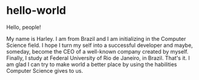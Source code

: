 # hello-world

Hello, people!

My name is Harley. I am from Brazil and I am initializing in the Computer Science field.
I hope I turn my self into a successful developer and maybe, someday, become the CEO of a well-known company created by myself.
Finally, I study at Federal University of Rio de Janeiro, in Brazil.
That's it. I am glad I can try to make world a better place by using the habilities Computer Science gives to us.
